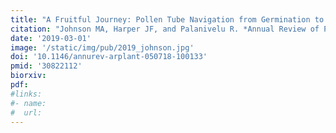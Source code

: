 ```yaml
---
title: "A Fruitful Journey: Pollen Tube Navigation from Germination to Fertilization"
citation: "Johnson MA, Harper JF, and Palanivelu R. *Annual Review of Plant Biology*. 2019."
date: '2019-03-01'
image: '/static/img/pub/2019_johnson.jpg'
doi: '10.1146/annurev-arplant-050718-100133'
pmid: '30822112'
biorxiv:
pdf:
#links:
#- name: 
#  url: 
---
```

